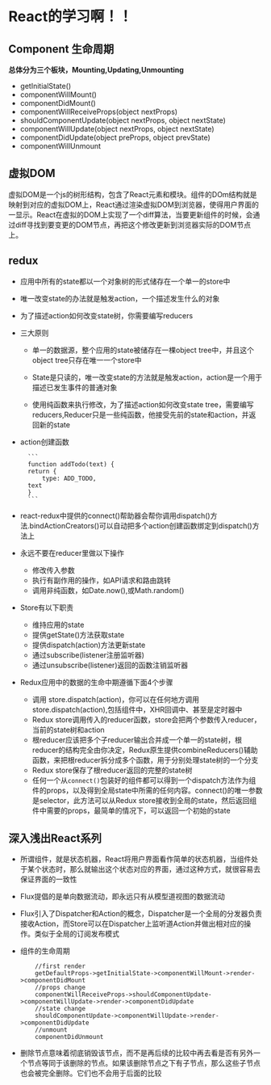 # React的学习啊！！

## Component 生命周期

**总体分为三个板块，Mounting,Updating,Unmounting**

* getInitialState()
* componentWillMount()
* componentDidMount()
* componentWillReceiveProps(object nextProps)
* shouldComponentUpdate(object nextProps, object nextState)
* componentWillUpdate(object nextProps, object nextState)
* componentDidUpdate(object preProps, object prevState)
* componentWillUnmount

## 虚拟DOM
虚拟DOM是一个js的树形结构，包含了React元素和模块。组件的DOm结构就是映射到对应的虚拟DOM上，React通过渲染虚拟DOM到浏览器，使得用户界面的一显示。React在虚拟的DOM上实现了一个diff算法，当要更新组件的时候，会通过diff寻找到要变更的DOM节点，再把这个修改更新到浏览器实际的DOM节点上。

## redux
* 应用中所有的state都以一个对象树的形式储存在一个单一的store中
* 唯一改变state的办法就是触发action，一个描述发生什么的对象
* 为了描述action如何改变state树，你需要编写reducers
* 三大原则

    * 单一的数据源，整个应用的state被储存在一棵object tree中，并且这个object tree只存在唯一一个store中
    * State是只读的，唯一改变state的方法就是触发action，action是一个用于描述已发生事件的普通对象
    
    * 使用纯函数来执行修改，为了描述action如何改变state tree，需要编写reducers,Reducer只是一些纯函数，他接受先前的state和action，并返回新的state

* action创建函数
        
        ```
        function addTodo(text) {
        return {
            type: ADD_TODO,
        text
        }
        ```

* react-redux中提供的connect()帮助器会帮你调用dispatch()方法.bindActionCreators()可以自动把多个action创建函数绑定到dispatch()方法上
* 永远不要在reducer里做以下操作

    * 修改传入参数
    * 执行有副作用的操作，如API请求和路由跳转
    * 调用非纯函数，如Date.now(),或Math.random()
* Store有以下职责    
    * 维持应用的state
    * 提供getState()方法获取state
    * 提供dispatch(action)方法更新state
    * 通过subscribe(listener注册监听器)
    * 通过unsubscribe(listener)返回的函数注销监听器
* Redux应用中的数据的生命中期遵循下面4个步骤
    * 调用 store.dispatch(action)，你可以在任何地方调用store.dispatch(action),包括组件中，XHR回调中、甚至是定时器中
    * Redux store调用传入的reducer函数，store会把两个参数传入reducer，当前的state树和action
    * 根reducer应该把多个子reducer输出合并成一个单一的state树，根reducer的结构完全由你决定，Redux原生提供combineReducers()辅助函数，来把根reducer拆分成多个函数，用于分别处理state树的一个分支
    * Redux store保存了根reducer返回的完整的state树
    * 任何一个从`connect()`包装好的组件都可以得到一个dispatch方法作为组件的props，以及得到全局state中所需的任何内容。connect()的唯一参数是selector，此方法可以从Redux store接收到全局的state，然后返回组件中需要的props，最简单的情况下，可以返回一个初始的state

## 深入浅出React系列

* 所谓组件，就是状态机器，React将用户界面看作简单的状态机器，当组件处于某个状态时，那么就输出这个状态对应的界面，通过这种方式，就很容易去保证界面的一致性
* Flux提倡的是单向数据流动，即永远只有从模型道视图的数据流动
* Flux引入了Dispatcher和Action的概念，Dispatcher是一个全局的分发器负责接收Action，而Store可以在Dispatcher上监听道Action并做出相对应的操作。类似于全局的订阅发布模式
* 组件的生命周期
    
    ```
        //first render
        getDefaultProps->getInitialState->componentWillMount->render->componentDidMount
        //props change
        componentWillReceiveProps->shouldComponentUpdate->componentWillUpdate->render->componentDidUpdate
        //state change
        shouldComponentUpdate->componentWillUpdate->render->componentDidUpdate
        //unmount
        componentDidUnmount
    ```
    
* 删除节点意味着彻底销毁该节点，而不是再后续的比较中再去看是否有另外一个节点等同于该删除的节点。如果该删除节点之下有子节点，那么这些子节点也会被完全删除。它们也不会用于后面的比较



